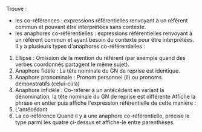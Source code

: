 Trouve :
- les co-références : expressions référentielles renvoyant à un référent commun et pouvant être interprétées sans contexte.
- les anaphores co-référentielles : expressions référentielles renvoyant à un référent commun et ayant besoin du contexte pour être interprétées.
Il y a plusieurs types d'anaphores co-référentielles :
1. Ellipse : Omission de la mention du référent (par exemple quand des verbes coordonnés partagent le même sujet).
2. Anaphore fidèle : La tête nominale du GN de reprise est identique.
3. Anaphore pronominale : Pronom personnel (il) ou pronoms démonstratifs (celui-ci/là)
4. Anaphore infidèle : Co-référer à un antécédent en variant la dénomination, la tête nominale du GN de reprise est différente
Affiche la phrase en entier puis affiche l'expression référentielle de cette manière :
1. L'antécédant
2. La co-référence
Quand il y a une anaphore co-référentielle, précise le type parmi les quatre ci-dessus et affiche-le entre parenthèses.
